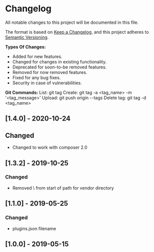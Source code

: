 # Changelog
All notable changes to this project will be documented in this file.

The format is based on [Keep a Changelog](https://keepachangelog.com/en/1.0.0/),
and this project adheres to [Semantic Versioning](https://semver.org/spec/v2.0.0.html).

**Types Of Changes:**
- Added for new features.
- Changed for changes in existing functionality.
- Deprecated for soon-to-be removed features.
- Removed for now removed features.
- Fixed for any bug fixes.
- Security in case of vulnerabilities.

**Git Commands:**
List:         git tag
Create:       git tag -a <tag_name> -m '<tag_message>'
Upload:       git push origin --tags
Delete tag:   git tag -d <tag_name>


## [1.4.0] - 2020-10-24

## Changed

- Changed to work with composer 2.0

## [1.3.2] - 2019-10-25

### Changed
- Removed \ from start of path for vendor directory

## [1.1.0] - 2019-05-25

### Changed
- plugins.json filename

## [1.0.0] - 2019-05-15
